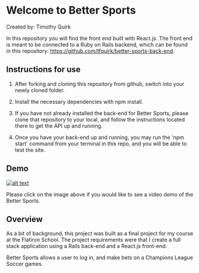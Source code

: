 # Welcome to Better Sports

Created by: Timothy Quirk

In this repository you will find the front end built with React.js. The front end is meant to be connected to a Ruby on Rails backend, which can be found in this repository: https://github.com/tfquirk/better-sports-back-end.

## Instructions for use

1. After forking and cloning this repository from github, switch into your newly cloned folder.

2. Install the necessary dependencies with npm install.

3. If you have not already installed the back-end for Better Sports, please clone that repository to your local, and follow the instructions located there to get the API up and running.

4. Once you have your back-end up and running, you may run the 'npm start' command from your terminal in this repo, and you will be able to test the site.

## Demo

[![alt text][image]][reference link]

[image]: https://i.ytimg.com/vi/hyuwWChCl3M/1.jpg "weTravel Demo Video"
[reference link]: https://youtu.be/hyuwWChCl3M

Please click on the image above if you would like to see a video demo of the Better Sports.

## Overview

As a bit of background, this project was built as a final project for my course at the Flatiron School. The project requirements were that I create a full stack application using a Rails back-end and a React.js front-end.

Better Sports allows a user to log in, and make bets on a Champions League Soccer games.

